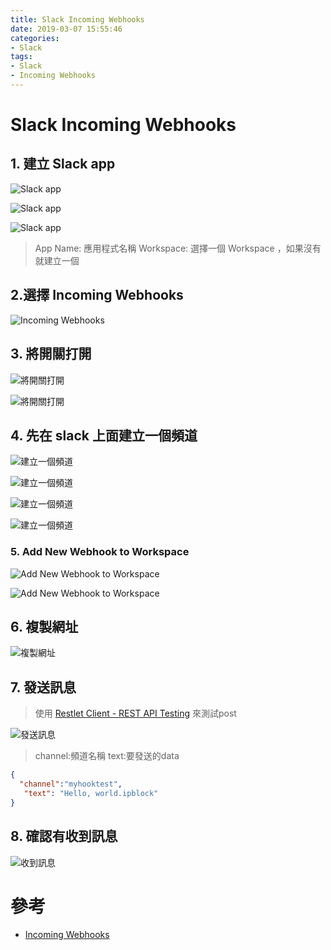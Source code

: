 ```yaml
---
title: Slack Incoming Webhooks
date: 2019-03-07 15:55:46
categories:
- Slack
tags:
- Slack
- Incoming Webhooks
---
```

# Slack Incoming Webhooks

## 1. 建立 Slack app

![ Slack app ](https://i.imgur.com/Eff4v91.png)

![Slack app](https://i.imgur.com/KmXrjtJ.png)

![Slack app](https://i.imgur.com/JQ5extf.png)

> App Name: 應用程式名稱
> Workspace: 選擇一個 Workspace ，如果沒有就建立一個

## 2.選擇 Incoming Webhooks

![Incoming Webhooks](https://i.imgur.com/3orCXKV.png)

## 3. 將開關打開

![將開關打開](https://i.imgur.com/3Zb16k7.png)

![將開關打開](https://i.imgur.com/P5DQmEu.png)

## 4. 先在 slack 上面建立一個頻道

![建立一個頻道](https://i.imgur.com/z1RrkOP.png)

![建立一個頻道](https://i.imgur.com/Eycl1uJ.png)

![建立一個頻道](https://i.imgur.com/OW8GBXE.png)

![建立一個頻道](https://i.imgur.com/7E0dji9.png)

### 5. Add New Webhook to Workspace

![Add New Webhook to Workspace](https://i.imgur.com/3Mntuo1.png)

![Add New Webhook to Workspace](https://i.imgur.com/qP7F4pb.png)

## 6. 複製網址

![複製網址](https://i.imgur.com/s3jRDZY.png)

## 7. 發送訊息

>使用 [Restlet Client - REST API Testing](https://chrome.google.com/webstore/detail/restlet-client-rest-api-t/aejoelaoggembcahagimdiliamlcdmfm) 來測試post

![發送訊息](https://i.imgur.com/AqRyHPU.png)

>channel:頻道名稱
>text:要發送的data

```json
{
  "channel":"myhooktest",
   "text": "Hello, world.ipblock"
}
```

## 8. 確認有收到訊息

![收到訊息](https://i.imgur.com/NGe3FxW.png)

# 參考
* [Incoming Webhooks](https://api.slack.com/incoming-webhooks)